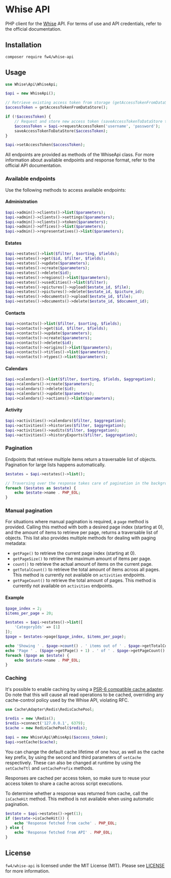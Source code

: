 # Whise API

PHP client for the [Whise](https://www.whise.eu) API. For terms of use and API credentials, refer to the official
documentation.

## Installation

`composer require fw4/whise-api`

## Usage

```php
use Whise\Api\WhiseApi;

$api = new WhiseApi();

// Retrieve existing access token from storage (getAccessTokenFromDataStore to be implemented)
$accessToken = getAccessTokenFromDataStore();

if (!$accessToken) {
    // Request and store new access token (saveAccessTokenToDataStore to be implemented)
    $accessToken = $api->requestAccessToken('username', 'password');
    saveAccessTokenToDataStore($accessToken);
}

$api->setAccessToken($accessToken);
```

All endpoints are provided as methods of the WhiseApi class. For more information about available endpoints and
response format, refer to the official API documentation.

### Available endpoints

Use the following methods to access available endpoints:

#### Administration

```php
$api->admin()->clients()->list($parameters);
$api->admin()->clients()->settings($parameters);
$api->admin()->clients()->token($parameters);
$api->admin()->offices()->list($parameters);
$api->admin()->representatives()->list($parameters);
```

#### Estates

```php
$api->estates()->list($filter, $sorting, $fields);
$api->estates()->get($id, $filter, $fields);
$api->estates()->update($parameters);
$api->estates()->create($parameters);
$api->estates()->delete($id);
$api->estates()->regions()->list($parameters);
$api->estates()->usedCities()->list($filter);
$api->estates()->pictures()->upload($estate_id, $file);
$api->estates()->pictures()->delete($estate_id, $picture_id);
$api->estates()->documents()->upload($estate_id, $file);
$api->estates()->documents()->delete($estate_id, $document_id);
```

#### Contacts

```php
$api->contacts()->list($filter, $sorting, $fields);
$api->contacts()->get($id, $filter, $fields);
$api->contacts()->update($parameters);
$api->contacts()->create($parameters);
$api->contacts()->delete($id);
$api->contacts()->origins()->list($parameters);
$api->contacts()->titles()->list($parameters);
$api->contacts()->types()->list($parameters);
```

#### Calendars

```php
$api->calendars()->list($filter, $sorting, $fields, $aggregation);
$api->calendars()->create($parameters);
$api->calendars()->delete($id);
$api->calendars()->update($parameters);
$api->calendars()->actions()->list($parameters);
```

#### Activity

```php
$api->activities()->calendars($filter, $aggregation);
$api->activities()->histories($filter, $aggregation);
$api->activities()->audits($filter, $aggregation);
$api->activities()->historyExports($filter, $aggregation);
```

### Pagination

Endpoints that retrieve multiple items return a traversable list of objects. Pagination for large lists happens
automatically.

```php
$estates = $api->estates()->list();

// Traversing over the response takes care of pagination in the background
foreach ($estates as $estate) {
    echo $estate->name . PHP_EOL;
}
```

### Manual pagination

For situations where manual pagination is required, a `page` method is provided. Calling this method with both a
desired page index (starting at 0), and the amount of items to retrieve per page, returns a traversable list of
objects. This list also provides multiple methods for dealing with paging metadata:

- `getPage()` to retrieve the current page index (starting at 0).
- `getPageSize()` to retrieve the maximum amount of items per page.
- `count()` to retrieve the actual amount of items on the current page.
- `getTotalCount()` to retrieve the total amount of items across all pages. This method is currently not available on
`activities` endpoints.
- `getPageCount()` to retrieve the total amount of pages. This method is currently not available on
`activities` endpoints.

#### Example

```php
$page_index = 2;
$items_per_page = 20;

$estates = $api->estates()->list([
    'CategoryIds' => [1]
]);
$page = $estates->page($page_index, $items_per_page);

echo 'Showing ' . $page->count() . ' items out of ' . $page->getTotalCount() . PHP_EOL;
echo 'Page ' . ($page->getPage() + 1) . ' of ' . $page->getPageCount() . PHP_EOL;
foreach ($page as $estate) {
    echo $estate->name . PHP_EOL;
}
```

### Caching

It's possible to enable caching by using a [PSR-6 compatible cache adapter](https://www.php-fig.org/psr/psr-6/). Do
note that this will cause all read operations to be cached, overriding any cache-control policy used by the Whise API,
violating RFC.

```php
use Cache\Adapter\Redis\RedisCachePool;

$redis = new \Redis();
$redis->connect('127.0.0.1', 6379);
$cache = new RedisCachePool($redis);

$api = new Whise\Api\WhiseApi($access_token);
$api->setCache($cache);
```

You can change the default cache lifetime of one hour, as well as the cache key prefix, by using the second and third
parameters of `setCache` respectively. These can also be changed at runtime by using the `setCacheTtl` and
`setCachePrefix` methods.

Responses are cached per access token, so make sure to reuse your access token to share a cache across script
executions.

To determine whether a response was returned from cache, call the `isCacheHit` method. This method is not available
when using automatic pagination.

```php
$estate = $api->estates()->get(1);
if ($estate->isCacheHit()) {
    echo 'Response fetched from cache' . PHP_EOL;
} else {
    echo 'Response fetched from API' . PHP_EOL;
}
```

## License

`fw4/whise-api` is licensed under the MIT License (MIT). Please see [LICENSE](LICENSE) for more information.
